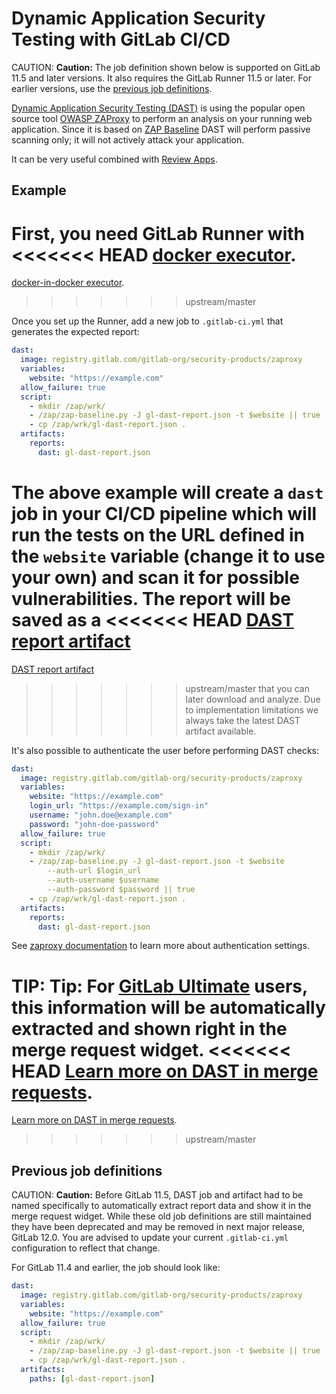 # Dynamic Application Security Testing with GitLab CI/CD

CAUTION: **Caution:**
The job definition shown below is supported on GitLab 11.5 and later versions.
It also requires the GitLab Runner 11.5 or later.
For earlier versions, use the [previous job definitions](#previous-job-definitions).

[Dynamic Application Security Testing (DAST)](https://en.wikipedia.org/wiki/Dynamic_program_analysis)
is using the popular open source tool [OWASP ZAProxy](https://github.com/zaproxy/zaproxy)
to perform an analysis on your running web application.
Since it is based on [ZAP Baseline](https://github.com/zaproxy/zaproxy/wiki/ZAP-Baseline-Scan)
DAST will perform passive scanning only;
it will not actively attack your application.

It can be very useful combined with [Review Apps](../review_apps/index.md).

## Example

First, you need GitLab Runner with
<<<<<<< HEAD
[docker executor](https://docs.gitlab.com/runner/executors/docker.html).
=======
[docker-in-docker executor](../docker/using_docker_build.md#use-docker-in-docker-executor).
>>>>>>> upstream/master

Once you set up the Runner, add a new job to `.gitlab-ci.yml` that
generates the expected report:

```yaml
dast:
  image: registry.gitlab.com/gitlab-org/security-products/zaproxy
  variables:
    website: "https://example.com"
  allow_failure: true
  script:
    - mkdir /zap/wrk/
    - /zap/zap-baseline.py -J gl-dast-report.json -t $website || true
    - cp /zap/wrk/gl-dast-report.json .
  artifacts:
    reports:
      dast: gl-dast-report.json
```

The above example will create a `dast` job in your CI/CD pipeline which will run
the tests on the URL defined in the `website` variable (change it to use your
own) and scan it for possible vulnerabilities. The report will be saved as a
<<<<<<< HEAD
[DAST report artifact](../../ci/yaml/README.md#artifactsreportsdast)
=======
[DAST report artifact](https://docs.gitlab.com/ee//ci/yaml/README.html#artifactsreportsdast)
>>>>>>> upstream/master
that you can later download and analyze.
Due to implementation limitations we always take the latest DAST artifact available.

It's also possible to authenticate the user before performing DAST checks:

```yaml
dast:
  image: registry.gitlab.com/gitlab-org/security-products/zaproxy
  variables:
    website: "https://example.com"
    login_url: "https://example.com/sign-in"
    username: "john.doe@example.com"
    password: "john-doe-password"
  allow_failure: true
  script:
    - mkdir /zap/wrk/
    - /zap/zap-baseline.py -J gl-dast-report.json -t $website
        --auth-url $login_url
        --auth-username $username
        --auth-password $password || true
    - cp /zap/wrk/gl-dast-report.json .
  artifacts:
    reports:
      dast: gl-dast-report.json
```
See [zaproxy documentation](https://gitlab.com/gitlab-org/security-products/zaproxy)
to learn more about authentication settings.

TIP: **Tip:**
For [GitLab Ultimate][ee] users, this information will
be automatically extracted and shown right in the merge request widget.
<<<<<<< HEAD
[Learn more on DAST in merge requests](../../user/project/merge_requests/dast.md).
=======
[Learn more on DAST in merge requests](https://docs.gitlab.com/ee/user/project/merge_requests/dast.html).
>>>>>>> upstream/master

## Previous job definitions

CAUTION: **Caution:**
Before GitLab 11.5, DAST job and artifact had to be named specifically
to automatically extract report data and show it in the merge request widget.
While these old job definitions are still maintained they have been deprecated
and may be removed in next major release, GitLab 12.0.
You are advised to update your current `.gitlab-ci.yml` configuration to reflect that change.

For GitLab 11.4 and earlier, the job should look like:

```yaml
dast:
  image: registry.gitlab.com/gitlab-org/security-products/zaproxy
  variables:
    website: "https://example.com"
  allow_failure: true
  script:
    - mkdir /zap/wrk/
    - /zap/zap-baseline.py -J gl-dast-report.json -t $website || true
    - cp /zap/wrk/gl-dast-report.json .
  artifacts:
    paths: [gl-dast-report.json]
```

[ee]: https://about.gitlab.com/pricing/
